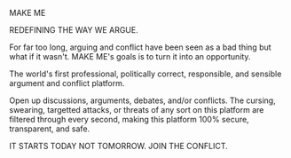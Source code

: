 MAKE ME

REDEFINING THE WAY WE ARGUE. 

For far too long, arguing and conflict have been seen as a bad thing but what if it wasn't. MAKE ME's goals is to turn it into an opportunity. 

The world's first professional, politically correct, responsible, and sensible argument and conflict platform. 

Open up discussions, arguments, debates, and/or conflicts. The cursing, swearing, targetted attacks, or threats of any sort on this platform are filtered through every second, making this platform 100% secure, transparent, and safe.  

IT STARTS TODAY NOT TOMORROW.
JOIN THE CONFLICT.

